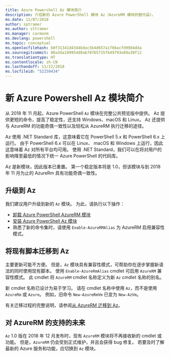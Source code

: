 ```yaml
---
title: Azure Powershell Az 模块简介
description: 介绍新的 Azure PowerShell 模块 Az（AzureRM 模块的替代品）。
ms.date: 11/07/2018
author: sptramer
ms.author: sttramer
ms.manager: carmonm
ms.devlang: powershell
ms.topic: conceptual
ms.openlocfilehash: b0f31341d4344bdac5b4d657a1f66acfd9984dda
ms.sourcegitcommit: 80a3da199954d0ab78765715fb49793e89a30f12
ms.translationtype: HT
ms.contentlocale: zh-CN
ms.lasthandoff: 11/22/2018
ms.locfileid: "52259434"
---
```

# <a name="introducing-the-new-azure-powershell-az-module"></a>新 Azure Powershell Az 模块简介

从 2018 年 11 月起，Azure PowerShell `Az` 模块在完整公共预览版中提供。
Az 提供更短的命令，提高了稳定性，还支持 Windows、macOS 和 Linux。 Az 还提供与 AzureRM 的功能奇偶一致性以及轻松从 AzureRM 执行迁移的途径。

Az 使用 .NET Standard 库，这意味着它在 PowerShell 5.x 和 PowerShell 6.x 上运行。
由于 PowerShell 6.x 可以在 Linux、 macOS 和 Windows 上运行，因此这意味着 Az 对所有平台均可用。
使用 .NET Standard，我们可以在将对用户的影响降至最低的情况下统一 Azure PowerShell 的代码库。

Az 是新模块，因此版本已重置。 第一个稳定版本将是 1.0，但该模块与到 2018 年 11 月为止的 AzureRm 具有功能奇偶一致性。

## <a name="upgrade-to-az"></a>升级到 Az

我们建议用户升级到新的 `Az` 模块。 为此，请执行以下操作：

* [卸载 Azure PowerShell AzureRM 模块](/powershell/azure/uninstall-azurerm-ps)
* [安装 Azure PowerShell Az 模块](/powershell/azure/install-az-ps)
* 熟悉了新的命令集时，请使用 `Enable-AzureRMAlias` 为 AzureRM 启用兼容性模式。

## <a name="migrate-existing-scripts-to-az"></a>将现有脚本迁移到 Az

主要更新可能不方便。 但是，`Az` 模块具有兼容性模式，可帮助你在逐步掌握新语法的同时使用现有脚本。 使用 `Enable-AzureRmAlias` cmdlet 可启用 `AzureRM` 兼容性模式。 此 cmdlet 将 `AzureRM` cmdlet 名称定义为新 `Az` cmdlet 名称的别名。

新 cmdlet 名称已设计为易于学习。 请在 cmdlet 名称中使用 `Az`，而不是使用 `AzureRm` 或 `Azure`。 例如，旧命令 `New-AzureRmVm` 已变为 `New-AzVm`。

有关迁移过程的完整说明，请参阅[从 AzureRM 迁移到 Az](migrate-from-azurerm-to-az.md)。

## <a name="the-future-of-support-for-azurerm"></a>对 AzureRM 的支持的未来

`Az` 1.0 版在 2018 年 12 月发布时，现有 `AzureRM` 模块将不再接收新的 cmdlet 或功能。 但是，`AzureRM` 仍会受到正式维护，并且会获得 bug 修复。 若要及时了解最新的 Azure 服务和功能，应切换到 `Az` 模块。